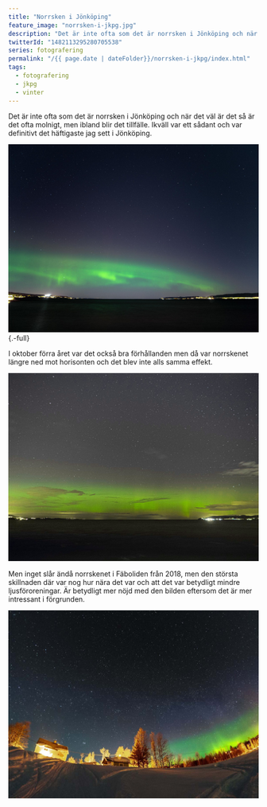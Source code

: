 ```yaml
---
title: "Norrsken i Jönköping"
feature_image: "norrsken-i-jkpg.jpg"
description: "Det är inte ofta som det är norrsken i Jönköping och när det väl är det så är det ofta molnigt, men ibland blir det tillfälle"
twitterId: "1482113295280705538"
series: fotografering
permalink: "/{{ page.date | dateFolder}}/norrsken-i-jkpg/index.html"
tags:
  - fotografering
  - jkpg
  - vinter
---
```


Det är inte ofta som det är norrsken i Jönköping och när det väl är det så är det ofta molnigt, men ibland blir det tillfälle. Ikväll var ett sådant och var definitivt det häftigaste jag sett i Jönköping.

![Norrsken över Vättern i Jönköping](Gustav-Lindqvist_2022-01-14_04239-2.jpg){.-full}

I oktober förra året var det också bra förhållanden men då var norrskenet längre ned mot horisonten och det blev inte alls samma effekt.

![Norrsken över Vättern i Jönköping](Gustav-Lindqvist_2021-10-12_03211.jpg)

Men inget slår ändå norrskenet i Fäboliden från 2018, men den största skillnaden där var nog hur nära det var och att det var betydligt mindre ljusföroreningar. Är betydligt mer nöjd med den bilden eftersom det är mer intressant i förgrunden.

![Norrsken i Fäboliden](Gustav-Lindqvist_2018-04-02_1884.jpg)
